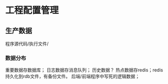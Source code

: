 # 工程配置管理

## 生产数据
程序源代码/执行文件/

### 数据分布
重要数据存数据库；
日志数据存消息队列；
历史数据？
热点数据存redis；redis持久化到rdb文件，有备份文件。
后端/前端程序中写死的逻辑数据；
